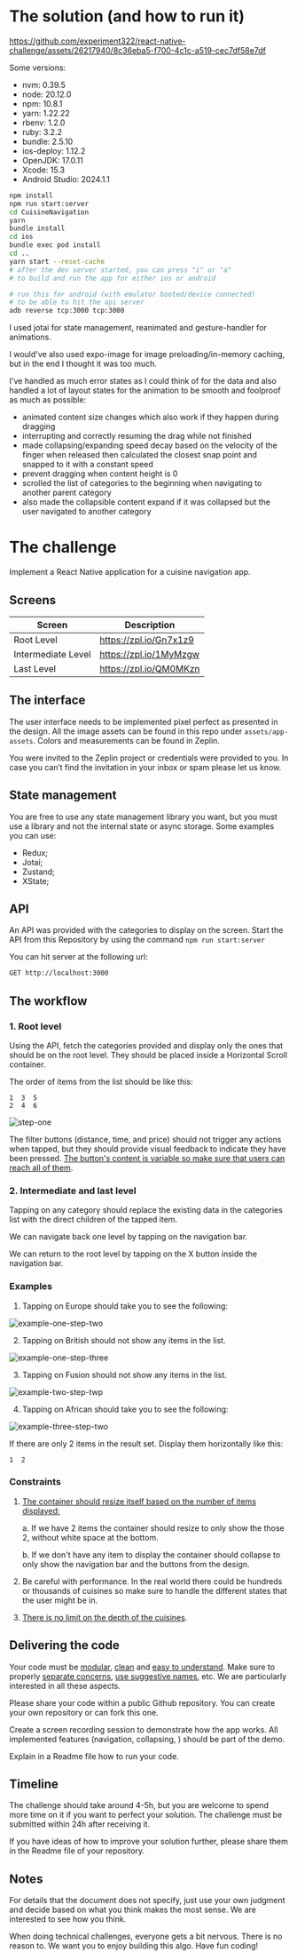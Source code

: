 # The solution (and how to run it)

<https://github.com/experiment322/react-native-challenge/assets/26217940/8c36eba5-f700-4c1c-a519-cec7df58e7df>

Some versions:

- nvm: 0.39.5
- node: 20.12.0
- npm: 10.8.1
- yarn: 1.22.22
- rbenv: 1.2.0
- ruby: 3.2.2
- bundle: 2.5.10
- ios-deploy: 1.12.2
- OpenJDK: 17.0.11
- Xcode: 15.3
- Android Studio: 2024.1.1

```sh
npm install
npm run start:server
cd CuisineNavigation
yarn
bundle install
cd ios
bundle exec pod install
cd ..
yarn start --reset-cache
# after the dev server started, you can press "i" or "a"
# to build and run the app for either ios or android

# run this for android (with emulator booted/device connected)
# to be able to hit the api server
adb reverse tcp:3000 tcp:3000
```

I used jotai for state management, reanimated and gesture-handler for animations.

I would've also used expo-image for image preloading/in-memory caching, but in the end I thought it was too much.

I've handled as much error states as I could think of for the data and also handled a lot of layout states
for the animation to be smooth and foolproof as much as possible:

- animated content size changes which also work if they happen during dragging
- interrupting and correctly resuming the drag while not finished
- made collapsing/expanding speed decay based on the velocity of the finger when released then calculated the closest snap point and snapped to it with a constant speed
- prevent dragging when content height is 0
- scrolled the list of categories to the beginning when navigating to another parent category
- also made the collapsible content expand if it was collapsed but the user navigated to another category

# The challenge

Implement a React Native application for a cuisine navigation app.

## Screens

| Screen             | Description              |
| ------------------ | ------------------------ |
| Root Level         | <https://zpl.io/Gn7x1z9> |
| Intermediate Level | <https://zpl.io/1MyMzgw> |
| Last Level         | <https://zpl.io/QM0MKzn> |

## The interface

The user interface needs to be implemented pixel perfect as presented in the design.
All the image assets can be found in this repo under `assets/app-assets`. Colors and measurements can be found in Zeplin.

You were invited to the Zeplin project or credentials were provided to you. In case you can’t find the invitation in your inbox or spam please let us know.

## State management

You are free to use any state management library you want, but you must use a library and not the internal state or async storage.
Some examples you can use:

- Redux;
- Jotai;
- Zustand;
- XState;

## API

An API was provided with the categories to display on the screen.
Start the API from this Repository by using the command `npm run start:server`

You can hit server at the following url:

```bash
GET http://localhost:3000
```

## The workflow

### 1. Root level

Using the API, fetch the categories provided and display only the ones that should be on the root level.
They should be placed inside a Horizontal Scroll container.

The order of items from the list should be like this:

```
1  3  5
2  4  6
```

![step-one](/assets/examples/step-one.png)

The filter buttons (distance, time, and price) should not trigger any actions when tapped, but they should provide visual feedback to indicate they have been pressed. <u>The button's content is variable so make sure that users can reach all of them</u>.

### 2. Intermediate and last level

Tapping on any category should replace the existing data in the categories list with the direct children of the tapped item.

We can navigate back one level by tapping on the navigation bar.

We can return to the root level by tapping on the X button inside the navigation bar.

### Examples

1. Tapping on Europe should take you to see the following:

![example-one-step-two](/assets/examples/example-one-step-two.png)

2. Tapping on British should not show any items in the list.

![example-one-step-three](/assets/examples/example-one-step-three.png)

3. Tapping on Fusion should not show any items in the list.

![example-two-step-twp](/assets/examples/example-two-step-two.png)

4. Tapping on African should take you to see the following:

![example-three-step-two](/assets/examples/example-three-step-two.png)

If there are only 2 items in the result set. Display them horizontally like this:

```
1  2
```

### Constraints

1. <u>The container should resize itself based on the number of items displayed:</u>

   a. If we have 2 items the container should resize to only show the those 2, without white space at the bottom.

   b. If we don't have any item to display the container should collapse to only show the navigation bar and the buttons from the design.

2. Be careful with performance. In the real world there could be hundreds or thousands of cuisines so make sure to handle the different states that the user might be in.
3. <u>There is no limit on the depth of the cuisines</u>.

## Delivering the code

Your code must be <u>modular</u>, <u>clean</u> and <u>easy to understand</u>. Make sure to properly <u>separate concerns</u>, <u>use suggestive names</u>, etc. We are particularly interested in all these aspects.

Please share your code within a public Github repository. You can create your own repository or can fork this one.

Create a screen recording session to demonstrate how the app works. All implemented features (navigation, collapsing, ) should be part of the demo.

Explain in a Readme file how to run your code.

## Timeline

The challenge should take around 4-5h, but you are welcome to spend more time on it if you want to perfect your solution. The challenge must be submitted within 24h after receiving it.

If you have ideas of how to improve your solution further, please share them in the Readme file of your repository.

## Notes

For details that the document does not specify, just use your own judgment and decide based on what you think makes the most sense. We are interested to see how you think.

When doing technical challenges, everyone gets a bit nervous. There is no reason to. We want you to enjoy building this algo. Have fun coding!
